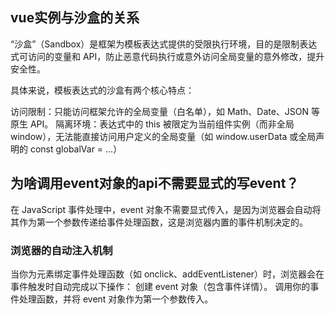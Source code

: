 ## vue实例与沙盒的关系
“沙盒”（Sandbox）是框架为模板表达式提供的受限执行环境，目的是限制表达式可访问的变量和 API，防止恶意代码执行或意外访问全局变量的意外修改，提升安全性。

具体来说，模板表达式的沙盒有两个核心特点：

访问限制：只能访问框架允许的全局变量（白名单），如 Math、Date、JSON 等原生 API。
隔离环境：表达式中的 this 被限定为当前组件实例（而非全局 window），无法能直接访问用户定义的全局变量（如 window.userData 或全局声明的 const globalVar = ...）

## 为啥调用event对象的api不需要显式的写event？
在 JavaScript 事件处理中，event 对象不需要显式传入，是因为浏览器会自动将其作为第一个参数传递给事件处理函数，这是浏览器内置的事件机制决定的。
### 浏览器的自动注入机制
当你为元素绑定事件处理函数（如 onclick、addEventListener）时，浏览器会在事件触发时自动完成以下操作：
创建 event 对象（包含事件详情）。
调用你的事件处理函数，并将 event 对象作为第一个参数传入。